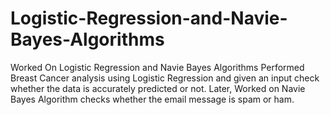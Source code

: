 # Logistic-Regression-and-Navie-Bayes-Algorithms
Worked On Logistic Regression and Navie Bayes Algorithms
Performed Breast Cancer analysis using Logistic Regression and given an input check whether the data is accurately predicted or not.
Later, Worked on Navie Bayes Algorithm checks whether the email message is spam or ham. 
